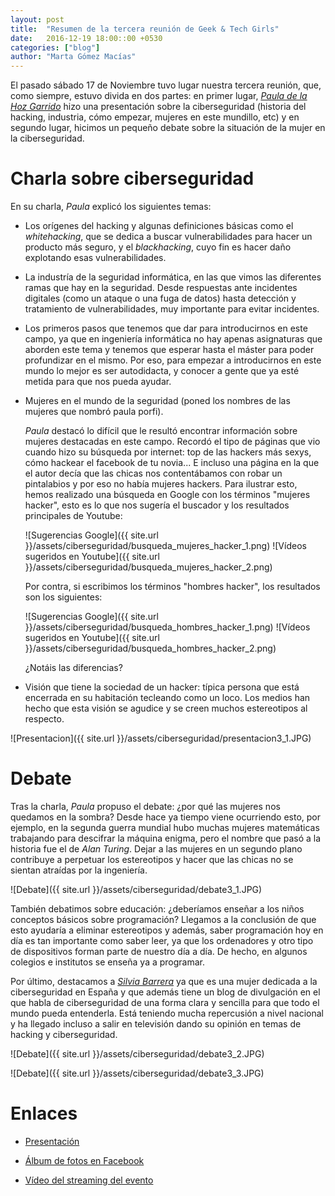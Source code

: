 ```yaml
---
layout: post
title:  "Resumen de la tercera reunión de Geek & Tech Girls"
date:   2016-12-19 18:00::00 +0530
categories: ["blog"]
author: "Marta Gómez Macías"
---
```


El pasado sábado 17 de Noviembre tuvo lugar nuestra tercera reunión, que, como siempre, estuvo divida en dos partes: en primer lugar, [_Paula de la Hoz Garrido_](https://twitter.com/Terceranexus6) hizo una presentación sobre la ciberseguridad (historia del hacking, industria, cómo empezar, mujeres en este mundillo, etc) y en segundo lugar, hicimos un pequeño debate sobre la situación de la mujer en la ciberseguridad.

# Charla sobre ciberseguridad

En su charla, _Paula_ explicó los siguientes temas:

* Los orígenes del hacking y algunas definiciones básicas como el _whitehacking_, que se dedica a buscar vulnerabilidades para hacer un producto más seguro, y el _blackhacking_, cuyo fin es hacer daño explotando esas vulnerabilidades.

* La industría de la seguridad informática, en las que vimos las diferentes ramas que hay en la seguridad. Desde respuestas ante incidentes digitales (como un ataque o una fuga de datos) hasta detección y tratamiento de vulnerabilidades, muy importante para evitar incidentes.

* Los primeros pasos que tenemos que dar para introducirnos en este campo, ya que en ingeniería informática no hay apenas asignaturas que aborden este tema y tenemos que esperar hasta el máster para poder profundizar en el mismo. Por eso, para empezar a introducirnos en este mundo lo mejor es ser autodidacta, y conocer a gente que ya esté metida para que nos pueda ayudar.

* Mujeres en el mundo de la seguridad (poned los nombres de las mujeres que nombró paula porfi).

    _Paula_ destacó lo difícil que le resultó encontrar información sobre mujeres destacadas en este campo. Recordó el tipo de páginas que vio cuando hizo su búsqueda por internet: top de las hackers más sexys, cómo hackear el facebook de tu novia... E incluso una página en la que el autor decía que las chicas nos contentábamos con robar un pintalabios y por eso no había mujeres hackers. Para ilustrar esto, hemos realizado una búsqueda en Google con los términos "mujeres hacker", esto es lo que nos sugería el buscador y los resultados principales de Youtube:

    ![Sugerencias Google]({{ site.url }}/assets/ciberseguridad/busqueda_mujeres_hacker_1.png)
    ![Vídeos sugeridos en Youtube]({{ site.url }}/assets/ciberseguridad/busqueda_mujeres_hacker_2.png)

    Por contra, si escribimos los términos "hombres hacker", los resultados son los siguientes:    

    ![Sugerencias Google]({{ site.url }}/assets/ciberseguridad/busqueda_hombres_hacker_1.png)
    ![Vídeos sugeridos en Youtube]({{ site.url }}/assets/ciberseguridad/busqueda_hombres_hacker_2.png)

    ¿Notáis las diferencias?

* Visión que tiene la sociedad de un hacker: típica persona que está encerrada en su habitación tecleando como un loco. Los medios han hecho que esta visión se agudice y se creen muchos estereotipos al respecto.

![Presentacion]({{ site.url }}/assets/ciberseguridad/presentacion3_1.JPG)

# Debate

Tras la charla, _Paula_ propuso el debate: ¿por qué las mujeres nos quedamos en la sombra? Desde hace ya tiempo viene ocurriendo esto, por ejemplo, en la segunda guerra mundial hubo muchas mujeres matemáticas trabajando para descifrar la máquina enigma, pero el nombre que pasó a la historia fue el de _Alan Turing_. Dejar a las mujeres en un segundo plano contribuye a perpetuar los estereotipos y hacer que las chicas no se sientan atraídas por la ingeniería.

![Debate]({{ site.url }}/assets/ciberseguridad/debate3_1.JPG)

También debatimos sobre educación: ¿deberíamos enseñar a los niños conceptos básicos sobre programación? Llegamos a la conclusión de que esto ayudaría a eliminar estereotipos y además, saber programación hoy en día es tan importante como saber leer, ya que los ordenadores y otro tipo de dispositivos forman parte de nuestro día a día. De hecho, en algunos colegios e institutos se enseña ya a programar.

Por último, destacamos a [_Silvia Barrera_](https://twitter.com/sbarrera0) ya que es una mujer dedicada a la ciberseguridad en España y que además tiene un blog de divulgación en el que habla de ciberseguridad de una forma clara y sencilla para que todo el mundo pueda entenderla. Está teniendo mucha repercusión a nivel nacional y ha llegado incluso a salir en televisión dando su opinión en temas de hacking y ciberseguridad.

![Debate]({{ site.url }}/assets/ciberseguridad/debate3_2.JPG)

![Debate]({{ site.url }}/assets/ciberseguridad/debate3_3.JPG)

# Enlaces

* [Presentación](http://slides.com/paunexus6/deck-2/fullscreen#/)

* [Álbum de fotos en Facebook](https://www.facebook.com/geekandtechgirl/photos/?tab=album&album_id=1176572819057701)

* [Vídeo del streaming del evento](https://youtu.be/ulvP60tooVk)
